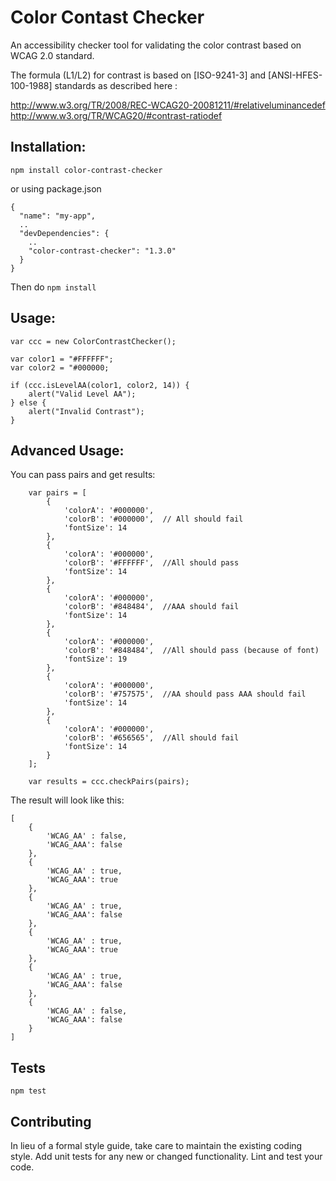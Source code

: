 # Color Contast Checker

An accessibility checker tool for validating the color contrast based on WCAG 2.0 standard.

The formula (L1/L2) for contrast is based on [ISO-9241-3] and [ANSI-HFES-100-1988] standards as described here : 

http://www.w3.org/TR/2008/REC-WCAG20-20081211/#relativeluminancedef
http://www.w3.org/TR/WCAG20/#contrast-ratiodef

Installation:
------------

```
npm install color-contrast-checker
```
or using package.json

```
{
  "name": "my-app",
  ..
  "devDependencies": {
    ..
    "color-contrast-checker": "1.3.0"
  }
}
```
Then do `npm install`

Usage:
-----

```
var ccc = new ColorContrastChecker();

var color1 = "#FFFFFF";
var color2 = "#000000;

if (ccc.isLevelAA(color1, color2, 14)) {
    alert("Valid Level AA");
} else {
    alert("Invalid Contrast");
}

```

Advanced Usage:
--------------

You can pass pairs and get results:


```
    var pairs = [
        {
            'colorA': '#000000',
            'colorB': '#000000',  // All should fail
            'fontSize': 14
        },
        {
            'colorA': '#000000',
            'colorB': '#FFFFFF',  //All should pass
            'fontSize': 14
        },
        {
            'colorA': '#000000',
            'colorB': '#848484',  //AAA should fail
            'fontSize': 14
        },
        {
            'colorA': '#000000',
            'colorB': '#848484',  //All should pass (because of font)
            'fontSize': 19
        },
        {
            'colorA': '#000000',
            'colorB': '#757575',  //AA should pass AAA should fail
            'fontSize': 14
        },
        {
            'colorA': '#000000',
            'colorB': '#656565',  //All should fail
            'fontSize': 14
        }
    ];

    var results = ccc.checkPairs(pairs);

```

The result will look like this:

```
[
    {
        'WCAG_AA' : false,
        'WCAG_AAA': false
    },
    {
        'WCAG_AA' : true,
        'WCAG_AAA': true
    },
    {
        'WCAG_AA' : true,
        'WCAG_AAA': false
    },
    {
        'WCAG_AA' : true,
        'WCAG_AAA': true
    },
    {
        'WCAG_AA' : true,
        'WCAG_AAA': false
    },
    {
        'WCAG_AA' : false,
        'WCAG_AAA': false
    }
]
```

## Tests

  `npm test`

## Contributing

In lieu of a formal style guide, take care to maintain the existing coding style. Add unit tests for any new or changed functionality. Lint and test your code.
